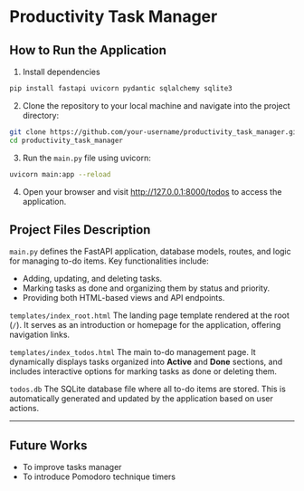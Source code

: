 # Productivity Task Manager

## How to Run the Application

1. Install dependencies
```bash
pip install fastapi uvicorn pydantic sqlalchemy sqlite3
```
2. Clone the repository to your local machine and navigate into the project directory:
```bash
git clone https://github.com/your-username/productivity_task_manager.git
cd productivity_task_manager
```
3. Run the `main.py` file using uvicorn:
```bash
uvicorn main:app --reload
```
4. Open your browser and visit http://127.0.0.1:8000/todos to access the application.


## Project Files Description


`main.py` defines the FastAPI application, database models, routes, and logic for managing to-do items. Key functionalities include:
- Adding, updating, and deleting tasks.
- Marking tasks as done and organizing them by status and priority.
- Providing both HTML-based views and API endpoints.

`templates/index_root.html`
The landing page template rendered at the root (`/`). It serves as an introduction or homepage for the application, offering navigation links.

`templates/index_todos.html`
The main to-do management page. It dynamically displays tasks organized into **Active** and **Done** sections, and includes interactive options for marking tasks as done or deleting them.

`todos.db`
The SQLite database file where all to-do items are stored. This is automatically generated and updated by the application based on user actions.

---

## Future Works

- To improve tasks manager
- To introduce Pomodoro technique timers 
